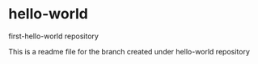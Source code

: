 # hello-world
first-hello-world repository

This is a readme file for the branch created under hello-world repository
